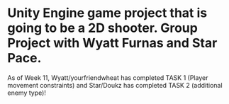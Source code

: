  <h1> Unity Engine game project that is going to be a 2D shooter. Group Project with Wyatt Furnas and Star Pace.</h1>

As of Week 11, Wyatt/yourfriendwheat has completed TASK 1 (Player movement constraints) and Star/Doukz has completed TASK 2 (additional enemy type)!
